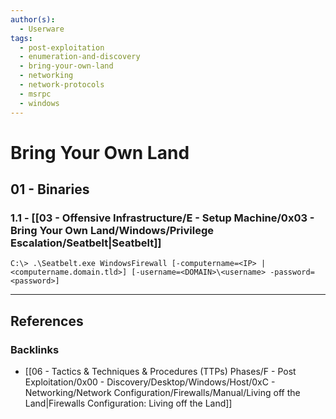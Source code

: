 ```yaml
---
author(s):
  - Userware
tags:
  - post-exploitation
  - enumeration-and-discovery
  - bring-your-own-land
  - networking
  - network-protocols
  - msrpc
  - windows
---
```

# Bring Your Own Land

## 01 - Binaries

### 1.1 - [[03 - Offensive Infrastructure/E - Setup Machine/0x03 - Bring Your Own Land/Windows/Privilege Escalation/Seatbelt|Seatbelt]]

```
C:\> .\Seatbelt.exe WindowsFirewall [-computername=<IP> | <computername.domain.tld>] [-username=<DOMAIN>\<username> -password=<password>]
```

---
## References

### Backlinks

- [[06 - Tactics & Techniques & Procedures (TTPs) Phases/F - Post Exploitation/0x00 - Discovery/Desktop/Windows/Host/0xC - Networking/Network Configuration/Firewalls/Manual/Living off the Land|Firewalls Configuration: Living off the Land]]